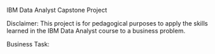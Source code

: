 IBM Data Analyst Capstone Project

Disclaimer:
  This project is for pedagogical purposes to apply the skills learned in the IBM Data Analyst course to a business problem.


Business Task:
  
